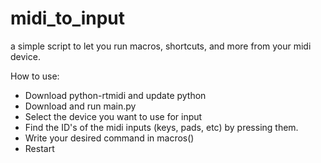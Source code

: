 # midi_to_input
a simple script to let you run macros, shortcuts, and more from your midi device. 


How to use:
- Download python-rtmidi and update python
- Download and run main.py
- Select the device you want to use for input
- Find the ID's of the midi inputs (keys, pads, etc) by pressing them.
- Write your desired command in macros()
- Restart

 
